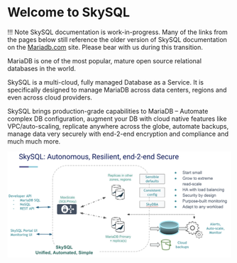 # Welcome to SkySQL


!!! Note
    SkySQL documentation is work-in-progress. Many of the links from the pages below still  reference the older version of SkySQL documentation on the [Mariadb.com](http://Mariadb.com) site. Please bear with us during this transition.


MariaDB is one of the most popular, mature open source relational databases in the world.

SkySQL is a multi-cloud, fully managed Database as a Service. It is specifically designed to manage MariaDB across data centers, regions and even across cloud providers. 

SkySQL brings production-grade capabilities to MariaDB – Automate complex DB configuration, augment your DB with cloud native features like VPC/auto-scaling, replicate anywhere across the globe, automate backups, manage data very securely with end-2-end encryption and compliance and much much more.

![architecture](architecture.png)

